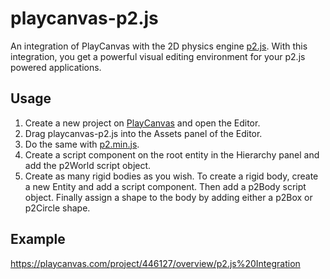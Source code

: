 # playcanvas-p2.js
An integration of PlayCanvas with the 2D physics engine [p2.js](https://github.com/schteppe/p2.js). With this integration, you get a powerful visual editing environment for your p2.js powered applications.

## Usage
1. Create a new project on [PlayCanvas](https://playcanvas.com) and open the Editor.
2. Drag playcanvas-p2.js into the Assets panel of the Editor.
3. Do the same with [p2.min.js](https://github.com/schteppe/p2.js/blob/master/build/p2.min.js).
4. Create a script component on the root entity in the Hierarchy panel and add the p2World script object.
5. Create as many rigid bodies as you wish. To create a rigid body, create a new Entity and add a script component. Then add a p2Body script object. Finally assign a shape to the body by adding either a p2Box or p2Circle shape.

## Example
https://playcanvas.com/project/446127/overview/p2.js%20Integration
